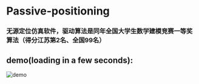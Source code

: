 # Passive-positioning
### 无源定位仿真软件，驱动算法是同年全国大学生数学建模竞赛一等奖算法（得分江苏第2名、全国99名）
## demo(loading in a few seconds):
![demo](https://github.com/BGMLoveWCJ/Passive-positioning/blob/main/demo.gif)
